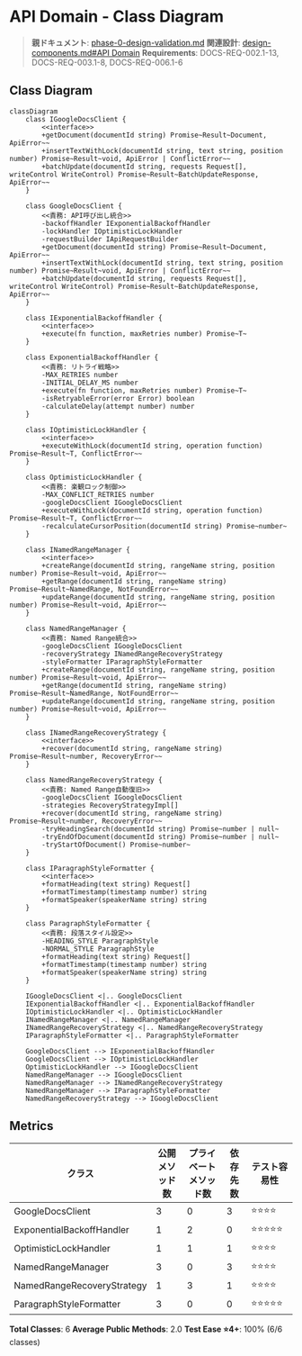 # API Domain - Class Diagram

> **親ドキュメント**: [phase-0-design-validation.md](../../task-details/phase-0-design-validation.md)
> **関連設計**: [design-components.md#API Domain](../../design-modules/design-components.md)
> **Requirements**: DOCS-REQ-002.1-13, DOCS-REQ-003.1-8, DOCS-REQ-006.1-6

## Class Diagram

```mermaid
classDiagram
    class IGoogleDocsClient {
        <<interface>>
        +getDocument(documentId string) Promise~Result~Document, ApiError~~
        +insertTextWithLock(documentId string, text string, position number) Promise~Result~void, ApiError | ConflictError~~
        +batchUpdate(documentId string, requests Request[], writeControl WriteControl) Promise~Result~BatchUpdateResponse, ApiError~~
    }

    class GoogleDocsClient {
        <<責務: API呼び出し統合>>
        -backoffHandler IExponentialBackoffHandler
        -lockHandler IOptimisticLockHandler
        -requestBuilder IApiRequestBuilder
        +getDocument(documentId string) Promise~Result~Document, ApiError~~
        +insertTextWithLock(documentId string, text string, position number) Promise~Result~void, ApiError | ConflictError~~
        +batchUpdate(documentId string, requests Request[], writeControl WriteControl) Promise~Result~BatchUpdateResponse, ApiError~~
    }

    class IExponentialBackoffHandler {
        <<interface>>
        +execute(fn function, maxRetries number) Promise~T~
    }

    class ExponentialBackoffHandler {
        <<責務: リトライ戦略>>
        -MAX_RETRIES number
        -INITIAL_DELAY_MS number
        +execute(fn function, maxRetries number) Promise~T~
        -isRetryableError(error Error) boolean
        -calculateDelay(attempt number) number
    }

    class IOptimisticLockHandler {
        <<interface>>
        +executeWithLock(documentId string, operation function) Promise~Result~T, ConflictError~~
    }

    class OptimisticLockHandler {
        <<責務: 楽観ロック制御>>
        -MAX_CONFLICT_RETRIES number
        -googleDocsClient IGoogleDocsClient
        +executeWithLock(documentId string, operation function) Promise~Result~T, ConflictError~~
        -recalculateCursorPosition(documentId string) Promise~number~
    }

    class INamedRangeManager {
        <<interface>>
        +createRange(documentId string, rangeName string, position number) Promise~Result~void, ApiError~~
        +getRange(documentId string, rangeName string) Promise~Result~NamedRange, NotFoundError~~
        +updateRange(documentId string, rangeName string, position number) Promise~Result~void, ApiError~~
    }

    class NamedRangeManager {
        <<責務: Named Range統合>>
        -googleDocsClient IGoogleDocsClient
        -recoveryStrategy INamedRangeRecoveryStrategy
        -styleFormatter IParagraphStyleFormatter
        +createRange(documentId string, rangeName string, position number) Promise~Result~void, ApiError~~
        +getRange(documentId string, rangeName string) Promise~Result~NamedRange, NotFoundError~~
        +updateRange(documentId string, rangeName string, position number) Promise~Result~void, ApiError~~
    }

    class INamedRangeRecoveryStrategy {
        <<interface>>
        +recover(documentId string, rangeName string) Promise~Result~number, RecoveryError~~
    }

    class NamedRangeRecoveryStrategy {
        <<責務: Named Range自動復旧>>
        -googleDocsClient IGoogleDocsClient
        -strategies RecoveryStrategyImpl[]
        +recover(documentId string, rangeName string) Promise~Result~number, RecoveryError~~
        -tryHeadingSearch(documentId string) Promise~number | null~
        -tryEndOfDocument(documentId string) Promise~number | null~
        -tryStartOfDocument() Promise~number~
    }

    class IParagraphStyleFormatter {
        <<interface>>
        +formatHeading(text string) Request[]
        +formatTimestamp(timestamp number) string
        +formatSpeaker(speakerName string) string
    }

    class ParagraphStyleFormatter {
        <<責務: 段落スタイル設定>>
        -HEADING_STYLE ParagraphStyle
        -NORMAL_STYLE ParagraphStyle
        +formatHeading(text string) Request[]
        +formatTimestamp(timestamp number) string
        +formatSpeaker(speakerName string) string
    }

    IGoogleDocsClient <|.. GoogleDocsClient
    IExponentialBackoffHandler <|.. ExponentialBackoffHandler
    IOptimisticLockHandler <|.. OptimisticLockHandler
    INamedRangeManager <|.. NamedRangeManager
    INamedRangeRecoveryStrategy <|.. NamedRangeRecoveryStrategy
    IParagraphStyleFormatter <|.. ParagraphStyleFormatter

    GoogleDocsClient --> IExponentialBackoffHandler
    GoogleDocsClient --> IOptimisticLockHandler
    OptimisticLockHandler --> IGoogleDocsClient
    NamedRangeManager --> IGoogleDocsClient
    NamedRangeManager --> INamedRangeRecoveryStrategy
    NamedRangeManager --> IParagraphStyleFormatter
    NamedRangeRecoveryStrategy --> IGoogleDocsClient
```

## Metrics

| クラス | 公開メソッド数 | プライベートメソッド数 | 依存先数 | テスト容易性 |
|--------|---------------|-------------------|---------|-------------|
| GoogleDocsClient | 3 | 0 | 3 | ⭐⭐⭐⭐ |
| ExponentialBackoffHandler | 1 | 2 | 0 | ⭐⭐⭐⭐⭐ |
| OptimisticLockHandler | 1 | 1 | 1 | ⭐⭐⭐⭐ |
| NamedRangeManager | 3 | 0 | 3 | ⭐⭐⭐⭐ |
| NamedRangeRecoveryStrategy | 1 | 3 | 1 | ⭐⭐⭐⭐ |
| ParagraphStyleFormatter | 3 | 0 | 0 | ⭐⭐⭐⭐⭐ |

**Total Classes**: 6
**Average Public Methods**: 2.0
**Test Ease ⭐4+**: 100% (6/6 classes)

